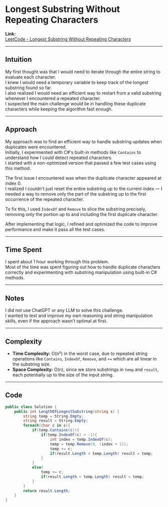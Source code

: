 # Longest Substring Without Repeating Characters

**Link:**  
[LeetCode - Longest Substring Without Repeating Characters](https://leetcode.com/problems/longest-substring-without-repeating-characters/)

---

## Intuition

My first thought was that I would need to iterate through the entire string to evaluate each character.  
I knew I would need a temporary variable to keep track of the longest substring found so far.  
I also realized I would need an efficient way to restart from a valid substring whenever I encountered a repeated character.  
I suspected the main challenge would lie in handling these duplicate characters while keeping the algorithm fast enough.

---

## Approach

My approach was to find an efficient way to handle substring updates when duplicates were encountered.  
Initially, I experimented with C#'s built-in methods like `Contains` to understand how I could detect repeated characters.  
I started with a non-optimized version that passed a few test cases using this method.

The first issue I encountered was when the duplicate character appeared at index 0.  
I realized I couldn't just reset the entire substring up to the current index — I needed a way to remove only the part of the substring up to the first occurrence of the repeated character.

To fix this, I used `IndexOf` and `Remove` to slice the substring precisely, removing only the portion up to and including the first duplicate character.

After implementing that logic, I refined and optimized the code to improve performance and make it pass all the test cases.

---

## Time Spent

I spent about 1 hour working through this problem.  
Most of the time was spent figuring out how to handle duplicate characters correctly and experimenting with substring manipulation using built-in C# methods.

---

## Notes

I did not use ChatGPT or any LLM to solve this challenge.  
I wanted to test and improve my own reasoning and string manipulation skills, even if the approach wasn’t optimal at first.

---

## Complexity

- **Time Complexity:** O(n²) in the worst case, due to repeated string operations like `Contains`, `IndexOf`, `Remove`, and `+=` which are all linear in the substring size.
- **Space Complexity:** O(n), since we store substrings in `temp` and `result`, each potentially up to the size of the input string.

---

## Code

```csharp
public class Solution {
    public int LengthOfLongestSubstring(string s) {
        string temp = String.Empty;
        string result = String.Empty;
        foreach(char c in s){
            if(temp.Contains(c)){
                if(temp.IndexOf(c) > -1){
                    int index = temp.IndexOf(c);
                    temp = temp.Remove(0, (index + 1));
                    temp += c;
                    if(result.Length < temp.Length) result = temp;
                } 
            }
            else{
                temp += c;
                if(result.Length < temp.Length) result = temp;
            } 
        }
        return result.Length;
    }
}

